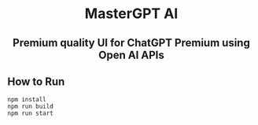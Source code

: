 <h1 align="center">MasterGPT AI</h1>
<h2 align="center">Premium quality UI for ChatGPT Premium using Open AI APIs</h2>


## How to Run

```
npm install
npm run build
npm run start
```
